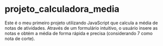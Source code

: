 # projeto_calculadora_media

<p>Este é o meu primeiro projeto utilizando JavaScript que calcula a média de notas de atividades. Através de um formulário intuitivo, o usuário insere as notas e obtém a média de forma rápida e precisa (considerando 7 como nota de corte).</p>
